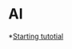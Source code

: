 # AI

*[Starting tutotial](https://www.youtube.com/watch?v=ad79nYk2keg&list=PLEiEAq2VkUULyr_ftxpHB6DumOq1Zz2hq)
